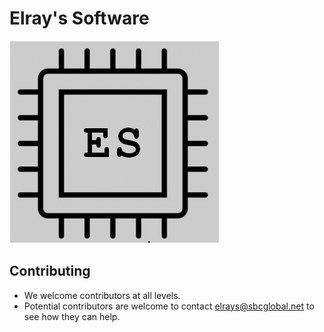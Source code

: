# Elray's Software
![logo](images/ElraysSoftware-Logo.png)

## Contributing
- We welcome contributors at all levels.
- Potential contributors are welcome to contact elrays@sbcglobal.net to see how they can help.

